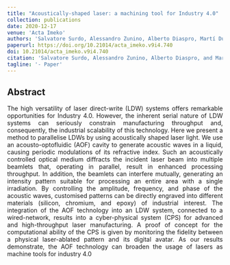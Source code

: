 ```yaml
---
title: "Acoustically-shaped laser: a machining tool for Industry 4.0"
collection: publications
date: 2020-12-17
venue: 'Acta Imeko'
authors: 'Salvatore Surdo, Alessandro Zunino, Alberto Diaspro, Martí Duocastella'
paperurl: https://doi.org/10.21014/acta_imeko.v9i4.740
doi: 10.21014/acta_imeko.v9i4.740
citation: 'Salvatore Surdo, Alessandro Zunino, Alberto Diaspro, and Martí Duocastella. “Acoustically-shaped laser: a machining tool for Industry 4.0”. ACTA IMEKO 9.4 (2020), p. 60.'
tagline: '- Paper'
---
```


<h2> Abstract </h2>
<p align= "justify">
The high versatility of laser direct-write (LDW) systems offers remarkable opportunities for Industry 4.0. However, the inherent serial nature of LDW systems can seriously constrain manufacturing throughput and, consequently, the industrial scalability of this technology. Here we present a method to parallelise LDWs by using acoustically shaped laser light. We use an acousto-optofluidic (AOF) cavity to generate acoustic waves in a liquid, causing periodic modulations of its refractive index. Such an acoustically controlled optical medium diffracts the incident laser beam into multiple beamlets that, operating in parallel, result in enhanced processing throughput. In addition, the beamlets can interfere mutually, generating an intensity pattern suitable for processing an entire area with a single irradiation. By controlling the amplitude, frequency, and phase of the acoustic waves, customised patterns can be directly engraved into different materials (silicon, chromium, and epoxy) of industrial interest. The integration of the AOF technology into an LDW system, connected to a wired-network, results into a cyber-physical system (CPS) for advanced and high-throughput laser manufacturing. A proof of concept for the computational ability of the CPS is given by monitoring the fidelity between a physical laser-ablated pattern and its digital avatar. As our results demonstrate, the AOF technology can broaden the usage of lasers as machine tools for industry 4.0 